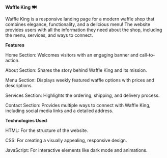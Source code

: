 **Waffle King 🍽️**

Waffle King is a responsive landing page for a modern waffle shop that combines elegance, functionality, and a delicious menu! The website provides users with all the information they need about the shop, including the menu, services, and ways to connect.




**Features**

Home Section: Welcomes visitors with an engaging banner and call-to-action.

About Section: Shares the story behind Waffle King and its mission.

Menu Section: Displays weekly featured waffle options with prices and descriptions.

Services Section: Highlights the ordering, shipping, and delivery process.

Contact Section: Provides multiple ways to connect with Waffle King, including social media links and a detailed address.




**Technologies Used**

HTML: For the structure of the website.

CSS: For creating a visually appealing, responsive design.

JavaScript: For interactive elements like dark mode and animations. 

